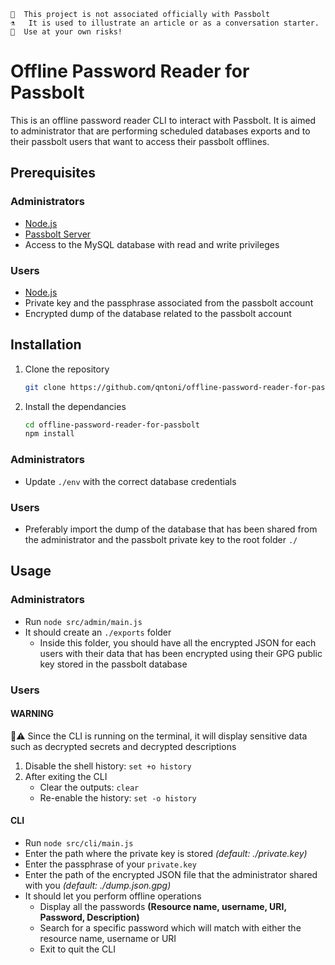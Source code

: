 ```
👩  This project is not associated officially with Passbolt
⚗️   It is used to illustrate an article or as a conversation starter.
🧪  Use at your own risks!
```


# Offline Password Reader for Passbolt

This is an offline password reader CLI to interact with Passbolt. It is aimed to administrator that are performing scheduled databases exports and to their passbolt users that want to access their passbolt offlines.

## Prerequisites
### Administrators
- [Node.js](https//nodejs.org/en)
- [Passbolt Server](https://help.passbolt.com/hosting/install)
- Access to the MySQL database with read and write privileges
### Users
- [Node.js](https//nodejs.org/en)
- Private key and the passphrase associated from the passbolt account
- Encrypted dump of the database related to the passbolt account 

## Installation
1. Clone the repository
    ```bash
    git clone https://github.com/qntoni/offline-password-reader-for-passbolt 
    ```
   
2. Install the dependancies
    ```bash
    cd offline-password-reader-for-passbolt
    npm install 
    ```
   
### Administrators
- Update `./env` with the correct database credentials

### Users
- Preferably import the dump of the database that has been shared from the administrator and the passbolt private key to the root folder `./`

## Usage

### Administrators
- Run `node src/admin/main.js`
- It should create an `./exports` folder
  - Inside this folder, you should have all the encrypted JSON for each users with their data that has been encrypted using their GPG public key stored in the passbolt database

### Users
#### WARNING
🚨⚠️  Since the CLI is running on the terminal, it will display sensitive data such as decrypted secrets and decrypted descriptions
1. Disable the shell history: `set +o history`
2. After exiting the CLI
    - Clear the outputs: `clear`
    - Re-enable the history: `set -o history`

#### CLI
- Run `node src/cli/main.js`
- Enter the path where the private key is stored *(default: ./private.key)*
- Enter the passphrase of your `private.key`
- Enter the path of the encrypted JSON file that the administrator shared with you *(default: ./dump.json.gpg)*
- It should let you perform offline operations
  - Display all the passwords **(Resource name, username, URI, Password, Description)**
  - Search for a specific password which will match with either the resource name, username or URI
  - Exit to quit the CLI
